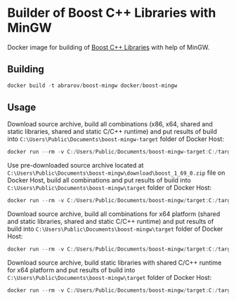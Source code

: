 # Builder of Boost C++ Libraries with MinGW

Docker image for building of [Boost C++ Libraries](http://www.boost.org/) with help of MinGW.

## Building

```powershell
docker build -t abrarov/boost-mingw docker/boost-mingw
```

## Usage

Download source archive, build all combinations (x86, x64, shared and static libraries, shared and static C/C++ runtime) 
and put results of build into `C:\Users\Public\Documents\boost-mingw-target` folder of Docker Host:  

```powershell
docker run --rm -v C:/Users/Public/Documents/boost-mingw-target:C:/target abrarov/boost-mingw
```
 
Use pre-downloaded source archive located at `C:\Users\Public\Documents\boost-mingw\download\boost_1_69_0.zip` file 
on Docker Host, build all combinations and put results of build into `C:\Users\Public\Documents\boost-mingw\target` 
folder of Docker Host:
 
```powershell
docker run --rm -v C:/Users/Public/Documents/boost-mingw/target:C:/target -v C:/Users/Public/Documents/boost-mingw/download/boost_1_69_0.zip:C:/download/boost_1_69_0.zip abrarov/boost-mingw
```

Download source archive, build all combinations for x64 platform (shared and static libraries, shared and static C/C++ runtime) 
and put results of build into `C:\Users\Public\Documents\boost-mingw\target` folder of Docker Host:

```powershell
docker run --rm -v C:/Users/Public/Documents/boost-mingw/target:C:/target -e BOOST_ADDRESS_MODEL=64 abrarov/boost-mingw
```

Download source archive, build static libraries with shared C/C++ runtime for x64 platform and put results of build into 
`C:\Users\Public\Documents\boost-mingw\target` folder of Docker Host:

```powershell
docker run --rm -v C:/Users/Public/Documents/boost-mingw/target:C:/target -e BOOST_ADDRESS_MODEL=64 -e BOOST_LINKAGE=static -e BOOST_RUNTIME_LINKAGE=shared abrarov/boost-mingw
```
